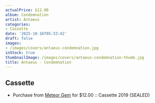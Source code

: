 ```yaml
---
actualPrice: $12.00
album: Condemnation
artist: Antaeus
categories:
- Cassette
date: '2025-10-16T05:33:42'
draft: false
images:
- /images/covers/antaeus-condemnation.jpg
inStock: true
thumbnailImage: /images/covers/antaeus-condemnation-thumb.jpg
title: Antaeus - Condemnation
---
```


## Cassette
* Purchase from [Meteor Gem](https://meteor-gem.com/products/antaeus-condemnation-cassette) for $12.00 :: Cassette 2019 (SEALED)
